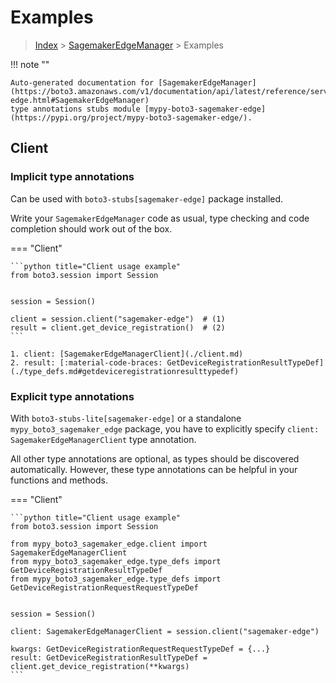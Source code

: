 # Examples

> [Index](../README.md) > [SagemakerEdgeManager](./README.md) > Examples

!!! note ""

    Auto-generated documentation for [SagemakerEdgeManager](https://boto3.amazonaws.com/v1/documentation/api/latest/reference/services/sagemaker-edge.html#SagemakerEdgeManager)
    type annotations stubs module [mypy-boto3-sagemaker-edge](https://pypi.org/project/mypy-boto3-sagemaker-edge/).

## Client

### Implicit type annotations

Can be used with `boto3-stubs[sagemaker-edge]` package installed.

Write your `SagemakerEdgeManager` code as usual,
type checking and code completion should work out of the box.


=== "Client"

    ```python title="Client usage example"
    from boto3.session import Session


    session = Session()

    client = session.client("sagemaker-edge")  # (1)
    result = client.get_device_registration()  # (2)
    ```

    1. client: [SagemakerEdgeManagerClient](./client.md)
    2. result: [:material-code-braces: GetDeviceRegistrationResultTypeDef](./type_defs.md#getdeviceregistrationresulttypedef) 






### Explicit type annotations

With `boto3-stubs-lite[sagemaker-edge]`
or a standalone `mypy_boto3_sagemaker_edge` package, you have to explicitly specify `client: SagemakerEdgeManagerClient` type annotation.

All other type annotations are optional, as types should be discovered automatically.
However, these type annotations can be helpful in your functions and methods.


=== "Client"

    ```python title="Client usage example"
    from boto3.session import Session

    from mypy_boto3_sagemaker_edge.client import SagemakerEdgeManagerClient
    from mypy_boto3_sagemaker_edge.type_defs import GetDeviceRegistrationResultTypeDef
    from mypy_boto3_sagemaker_edge.type_defs import GetDeviceRegistrationRequestRequestTypeDef


    session = Session()

    client: SagemakerEdgeManagerClient = session.client("sagemaker-edge")

    kwargs: GetDeviceRegistrationRequestRequestTypeDef = {...}
    result: GetDeviceRegistrationResultTypeDef = client.get_device_registration(**kwargs)
    ```






